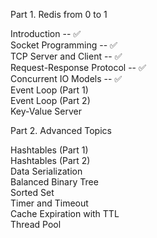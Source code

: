 Part 1. Redis from 0 to 1

Introduction -- ✅  
Socket Programming -- ✅  
TCP Server and Client -- ✅  
Request-Response Protocol -- ✅  
Concurrent IO Models -- ✅  
Event Loop (Part 1)  
Event Loop (Part 2)  
Key-Value Server

Part 2. Advanced Topics

Hashtables (Part 1)  
Hashtables (Part 2)  
Data Serialization  
Balanced Binary Tree  
Sorted Set  
Timer and Timeout  
Cache Expiration with TTL  
Thread Pool
